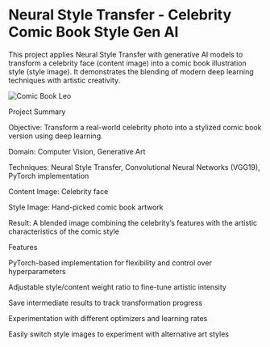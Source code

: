 # Neural Style Transfer - Celebrity Comic Book Style Gen AI

This project applies Neural Style Transfer with generative AI models to transform a celebrity face (content image) into a comic book illustration style (style image). It demonstrates the blending of modern deep learning techniques with artistic creativity.

![Comic Book Leo](https://github.com/EoinHoustoun/Eoin_Houstoun/blob/master/style_transfer6.gif?raw=true)

Project Summary

Objective: Transform a real-world celebrity photo into a stylized comic book version using deep learning.

Domain: Computer Vision, Generative Art

Techniques: Neural Style Transfer, Convolutional Neural Networks (VGG19), PyTorch implementation

Content Image: Celebrity face

Style Image: Hand-picked comic book artwork

Result: A blended image combining the celebrity’s features with the artistic characteristics of the comic style

Features

PyTorch-based implementation for flexibility and control over hyperparameters

Adjustable style/content weight ratio to fine-tune artistic intensity

Save intermediate results to track transformation progress

Experimentation with different optimizers and learning rates

Easily switch style images to experiment with alternative art styles
